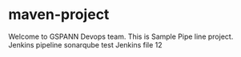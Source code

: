 # maven-project ##

Welcome to GSPANN Devops team.
This is Sample Pipe line project.
Jenkins pipeline sonarqube  test
Jenkins file
12
